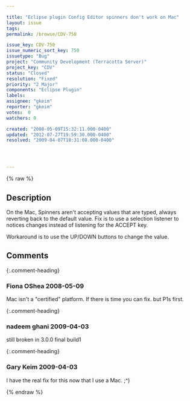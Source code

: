 ```yaml
---

title: "Eclipse plugin Config Editor spinners don't work on Mac"
layout: issue
tags: 
permalink: /browse/CDV-750

issue_key: CDV-750
issue_numeric_sort_key: 750
issuetype: "Bug"
project: "Community Development (Terracotta Server)"
project_key: "CDV"
status: "Closed"
resolution: "Fixed"
priority: "2 Major"
components: "Eclipse Plugin"
labels: 
assignee: "gkeim"
reporter: "gkeim"
votes:  0
watchers: 0

created: "2008-05-09T15:32:11.000-0400"
updated: "2012-07-27T19:59:30.000-0400"
resolved: "2009-04-07T18:31:08.000-0400"




---
```


{% raw %}

## Description

<div markdown="1" class="description">

On the Mac, Spinners aren't accepting values that are typed, always reverting back to the default value.
Fix is to use a selection listener to notices changes instead of listening for the ACCEPT key.

Workaround is to use the UP/DOWN buttons to change the value.


</div>

## Comments


{:.comment-heading}
### **Fiona OShea** <span class="date">2008-05-09</span>

<div markdown="1" class="comment">

Mac isn't a "certified" platform.  If there is time you can fix. but P1s first.

</div>


{:.comment-heading}
### **nadeem ghani** <span class="date">2009-04-03</span>

<div markdown="1" class="comment">

still broken in 3.0.0 final build1

</div>


{:.comment-heading}
### **Gary Keim** <span class="date">2009-04-03</span>

<div markdown="1" class="comment">

I have the real fix for this now that I use a Mac.  ;^)


</div>



{% endraw %}
